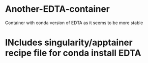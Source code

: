 # Another-EDTA-container
Container with conda version of EDTA as it seems to be more stable

# INcludes singularity/apptainer recipe file for conda install EDTA 
